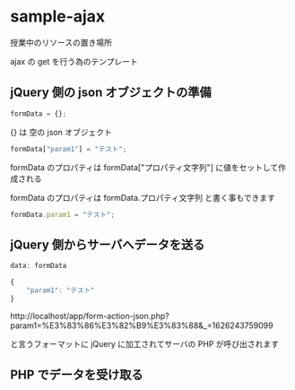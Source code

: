 # sample-ajax
授業中のリソースの置き場所

ajax の get を行う為のテンプレート
## jQuery 側の json オブジェクトの準備
```javascript
formData = {};
```
{} は 空の json オブジェクト
```javascript
formData["param1"] = "テスト";
```
formData のプロパティは formData["プロパティ文字列"] に値をセットして作成される

formData のプロパティは formData.プロパティ文字列 と書く事もできます
```javascript
formData.param1 = "テスト";
```
## jQuery 側からサーバへデータを送る
```javascript
data: formData
```
```javascript
{
	"param1": "テスト"
}
```
http://localhost/app/form-action-json.php?param1=%E3%83%86%E3%82%B9%E3%83%88&_=1626243759099

と言うフォーマットに jQuery に加工されてサーバの PHP が呼び出されます
## PHP でデータを受け取る
